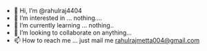 - 👋 Hi, I’m @rahulraj4404
- 👀 I’m interested in ... nothing....
- 🌱 I’m currently learning ...  nothing..
- 💞️ I’m looking to collaborate on  anything...
- 📫 How to reach me ... just mail me rahulrajmetta004@gmail.com

<!---
rahulraj4404/rahulraj4404 is a ✨ special ✨ repository because its `README.md` (this file) appears on your GitHub profile.
You can click the Preview link to take a look at your changes.
--->
